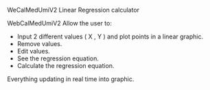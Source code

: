 WeCalMedUmiV2
Linear Regression calculator

WebCalMedUmiV2 Allow the user to:

- Input 2 different values ( X , Y ) and plot points in a linear graphic.
- Remove values.
- Edit values.
- See the regression equation.
- Calculate the regression equation.

Everything updating in real time into graphic. 

